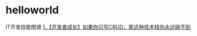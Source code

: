 # helloworld
IT开发技能图谱
[1.【开发者成长】如果你只写CRUD，那这种技术栈你永远碰不到](https://www.toutiao.com/i6808820410495271436/)
